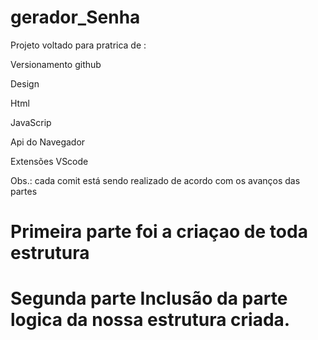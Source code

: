 ﻿# gerador_Senha

Projeto voltado para pratrica de :

Versionamento github

Design

Html

JavaScrip

Api do Navegador

Extensões VScode

Obs.: cada comit está sendo realizado de acordo com os avanços das partes

# Primeira parte foi a criaçao de toda estrutura

# Segunda parte Inclusão da parte logica da nossa estrutura criada.



